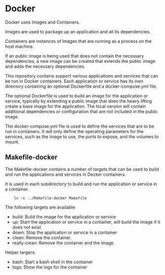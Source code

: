 # Docker 

Docker uses Images and Containers.

Images are used to package up an application and all its dependencies. 

Containers are instances of Images that are running as a process on the host machine.

If an public image is being used that does not contain the necessary dependencies, 
a new image can be created that extends the public image and adds the necessary dependencies.

This repository contains support various applications and services that can be run in Docker containers.
Each application or service has its own directory containing an optional Dockerfile and a docker-compose.yml file.

The optional Dockerfile is used to build an image for the application or service, typically by extending
a public image that does the heavy lifting create a base image for the application. The local version 
will contain additional dependencies or configuration that are not included in the public image.

The docker-compose.yml file is used to define the services that are to be run in containers. It will only define
the operating parameters for the services, such as the image to use, the ports to expose, and the volumes to mount.


## Makefile-docker

The Makefile-docker contains a number of targets that can be used to build and run the applications and services in Docker containers.

It is used in each subdirectory to build and run the application or service in a container.

```
    ln -s ../Makefile-docker Makefile
```

The following targets are available:
- build: Build the image for the application or service
- up: Start the application or service in a container, will build the image if it does not exist
- down: Stop the application or service in a container
- clean: Remove the container.
- really-clean: Remove the container and the image.

Helper targers:
- bash: Start a bash shell in the container
- logs: Show the logs for the container
